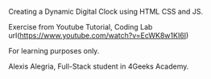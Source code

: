 Creating a Dynamic Digital Clock using HTML CSS and JS.

Exercise from Youtube Tutorial, Coding Lab url(https://www.youtube.com/watch?v=EcWK8w1KI6I)

For learning purposes only.

Alexis Alegria, Full-Stack student in 4Geeks Academy.
